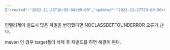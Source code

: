 ```yaml
---
{"created":"2022-11-28T16:55:04+09:00","updated":"2022-12-27T23:00:56+09:00","dg-publish":true,"tag":null,"permalink":"/4_IT/청킹노트/JAVA.LANG.NOCLASSDEFFOUNDERROR가 나오는 경우/","dgPassFrontmatter":true,"noteIcon":""}
---
```



인텔리제이 빌드시 많은 파일을 변경했다면 NOCLASSDEFFOUNDERROR 오류가 난다.

maven 인 경우 target폴더 삭제 후 재빌드를 하면 해결이 된다.